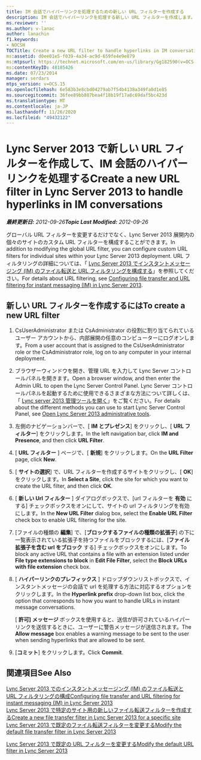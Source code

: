 ```yaml
---
title: IM 会話でハイパーリンクを処理するための新しい URL フィルターを作成する
description: IM 会話でハイパーリンクを処理する新しい URL フィルターを作成します。
ms.reviewer: ''
ms.author: v-lanac
author: lanachin
f1.keywords:
- NOCSH
TOCTitle: Create a new URL filter to handle hyperlinks in IM conversations
ms:assetid: d0ee01e5-f039-4a34-ac9d-659fe4e9e879
ms:mtpsurl: https://technet.microsoft.com/en-us/library/Gg182590(v=OCS.15)
ms:contentKeyID: 48185426
ms.date: 07/23/2014
manager: serdars
mtps_version: v=OCS.15
ms.openlocfilehash: 6e583b3e8cbd04279ab7f54b4138a349fa0d1e85
ms.sourcegitcommit: 36fee89bb887bea4f18b19f17a8c69daf5bc423d
ms.translationtype: MT
ms.contentlocale: ja-JP
ms.lasthandoff: 11/26/2020
ms.locfileid: "49432122"
---
```

# <a name="create-a-new-url-filter-in-lync-server-2013-to-handle-hyperlinks-in-im-conversations"></a><span data-ttu-id="66f19-103">Lync Server 2013 で新しい URL フィルターを作成して、IM 会話のハイパーリンクを処理する</span><span class="sxs-lookup"><span data-stu-id="66f19-103">Create a new URL filter in Lync Server 2013 to handle hyperlinks in IM conversations</span></span>

<div data-xmlns="http://www.w3.org/1999/xhtml">

<div class="topic" data-xmlns="http://www.w3.org/1999/xhtml" data-msxsl="urn:schemas-microsoft-com:xslt" data-cs="https://msdn.microsoft.com/">

<div data-asp="https://msdn2.microsoft.com/asp">



</div>

<div id="mainSection">

<div id="mainBody"><span data-ttu-id="66f19-104">

<span> </span></span><span class="sxs-lookup"><span data-stu-id="66f19-104">

<span> </span></span></span>

<span data-ttu-id="66f19-105">_**最終更新日:** 2012-09-26_</span><span class="sxs-lookup"><span data-stu-id="66f19-105">_**Topic Last Modified:** 2012-09-26_</span></span>

<span data-ttu-id="66f19-106">グローバル URL フィルターを変更するだけでなく、Lync Server 2013 展開内の個々のサイトのカスタム URL フィルターを構成することができます。</span><span class="sxs-lookup"><span data-stu-id="66f19-106">In addition to modifying the global URL filter, you can configure custom URL filters for individual sites within your Lync Server 2013 deployment.</span></span> <span data-ttu-id="66f19-107">URL フィルタリングの詳細については、「 [Lync Server 2013 でインスタントメッセージング (IM) のファイル転送と URL フィルタリングを構成する](lync-server-2013-configuring-file-transfer-and-url-filtering-for-instant-messaging-im.md)」を参照してください。</span><span class="sxs-lookup"><span data-stu-id="66f19-107">For details about URL filtering, see [Configuring file transfer and URL filtering for instant messaging (IM) in Lync Server 2013](lync-server-2013-configuring-file-transfer-and-url-filtering-for-instant-messaging-im.md).</span></span>

<div>

## <a name="to-create-a-new-url-filter"></a><span data-ttu-id="66f19-108">新しい URL フィルターを作成するには</span><span class="sxs-lookup"><span data-stu-id="66f19-108">To create a new URL filter</span></span>

1.  <span data-ttu-id="66f19-109">CsUserAdministrator または CsAdministrator の役割に割り当てられているユーザー アカウントから、内部展開の任意のコンピューターにログオンします。</span><span class="sxs-lookup"><span data-stu-id="66f19-109">From a user account that is assigned to the CsUserAdministrator role or the CsAdministrator role, log on to any computer in your internal deployment.</span></span>

2.  <span data-ttu-id="66f19-110">ブラウザーウィンドウを開き、管理 URL を入力して Lync Server コントロールパネルを開きます。</span><span class="sxs-lookup"><span data-stu-id="66f19-110">Open a browser window, and then enter the Admin URL to open the Lync Server Control Panel.</span></span> <span data-ttu-id="66f19-111">Lync Server コントロールパネルを起動するために使用できるさまざまな方法について詳しくは、「 [Lync server 2013 管理ツールを開く](lync-server-2013-open-lync-server-administrative-tools.md)」をご覧ください。</span><span class="sxs-lookup"><span data-stu-id="66f19-111">For details about the different methods you can use to start Lync Server Control Panel, see [Open Lync Server 2013 administrative tools](lync-server-2013-open-lync-server-administrative-tools.md).</span></span>

3.  <span data-ttu-id="66f19-112">左側のナビゲーションバーで、[ **IM とプレゼンス**] をクリックし、[ **URL フィルター**] をクリックします。</span><span class="sxs-lookup"><span data-stu-id="66f19-112">In the left navigation bar, click **IM and Presence**, and then click **URL Filter**.</span></span>

4.  <span data-ttu-id="66f19-113">[ **URL フィルター** ] ページで、[ **新規**] をクリックします。</span><span class="sxs-lookup"><span data-stu-id="66f19-113">On the **URL Filter** page, click **New**.</span></span>

5.  <span data-ttu-id="66f19-114">[ **サイトの選択**] で、URL フィルターを作成するサイトをクリックし、[ **OK**] をクリックします。</span><span class="sxs-lookup"><span data-stu-id="66f19-114">In **Select a Site**, click the site for which you want to create the URL filter, and then click **OK**.</span></span>

6.  <span data-ttu-id="66f19-115">[ **新しい Url フィルター** ] ダイアログボックスで、[url フィルターを **有効** にする] チェックボックスをオンにして、サイトの url フィルタリングを有効にします。</span><span class="sxs-lookup"><span data-stu-id="66f19-115">In the **New URL Filter** dialog box, select the **Enable URL Filter** check box to enable URL filtering for the site.</span></span>

7.  <span data-ttu-id="66f19-116">[ファイルの種類の **編集**] で、[**ブロックするファイルの種類の拡張子**] の下に一覧表示されている拡張子を持つファイルをブロックするには、[**ファイル拡張子を含む url をブロック** する] チェックボックスをオンにします。</span><span class="sxs-lookup"><span data-stu-id="66f19-116">To block any active URL that contains a file with an extension listed under **File type extensions to block** in **Edit File Filter**, select the **Block URLs with file extension** check box.</span></span>

8.  <span data-ttu-id="66f19-117">[ **ハイパーリンクのプレフィックス** ] ドロップダウンリストボックスで、インスタントメッセージの会話で url を処理する方法に対応するオプションをクリックします。</span><span class="sxs-lookup"><span data-stu-id="66f19-117">In the **Hyperlink prefix** drop-down list box, click the option that corresponds to how you want to handle URLs in instant message conversations.</span></span>
    
    <span data-ttu-id="66f19-118">[ **許可] メッセージ** ボックスを使用すると、送信が許可されているハイパーリンクを送信するときに、ユーザーに警告メッセージが送信されます。</span><span class="sxs-lookup"><span data-stu-id="66f19-118">The **Allow message** box enables a warning message to be sent to the user when sending hyperlinks that are allowed to be sent.</span></span>

9.  <span data-ttu-id="66f19-119">[**コミット**] をクリックします。</span><span class="sxs-lookup"><span data-stu-id="66f19-119">Click **Commit**.</span></span>

</div>

<div>

## <a name="see-also"></a><span data-ttu-id="66f19-120">関連項目</span><span class="sxs-lookup"><span data-stu-id="66f19-120">See Also</span></span>


[<span data-ttu-id="66f19-121">Lync Server 2013 でのインスタントメッセージング (IM) のファイル転送と URL フィルタリングの構成</span><span class="sxs-lookup"><span data-stu-id="66f19-121">Configuring file transfer and URL filtering for instant messaging (IM) in Lync Server 2013</span></span>](lync-server-2013-configuring-file-transfer-and-url-filtering-for-instant-messaging-im.md)  
[<span data-ttu-id="66f19-122">Lync Server 2013 で特定のサイト用の新しいファイル転送フィルターを作成する</span><span class="sxs-lookup"><span data-stu-id="66f19-122">Create a new file transfer filter in Lync Server 2013 for a specific site</span></span>](lync-server-2013-create-a-new-file-transfer-filter-for-a-specific-site.md)  
[<span data-ttu-id="66f19-123">Lync Server 2013 で既定のファイル転送フィルターを変更する</span><span class="sxs-lookup"><span data-stu-id="66f19-123">Modify the default file transfer filter in Lync Server 2013</span></span>](lync-server-2013-modify-the-default-file-transfer-filter.md)  


[<span data-ttu-id="66f19-124">Lync Server 2013 で既定の URL フィルターを変更する</span><span class="sxs-lookup"><span data-stu-id="66f19-124">Modify the default URL filter in Lync Server 2013</span></span>](lync-server-2013-modify-the-default-url-filter.md)  
  

<span data-ttu-id="66f19-125"></div>

</div>

<span> </span>

</div>

</div>

</span><span class="sxs-lookup"><span data-stu-id="66f19-125"></div>

</div>

<span> </span>

</div>

</div>

</span></span></div>


